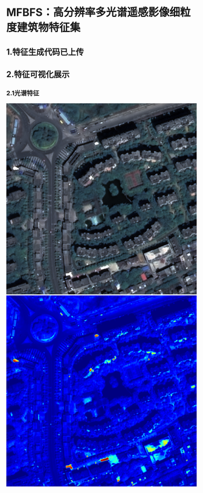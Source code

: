 # MFBFS：高分辨率多光谱遥感影像细粒度建筑物特征集

## 1.特征生成代码已上传

## 2.特征可视化展示

### 2.1光谱特征


![可见光影像](https://github.com/WangZhenqing-RS/MFBFS/blob/main/sample_data/94_rgb.png) ![蓝波段光谱特征](https://github.com/WangZhenqing-RS/MFBFS/blob/main/sample_data/94_b.png)








